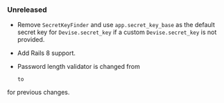 ### Unreleased

  * Remove `SecretKeyFinder` and use `app.secret_key_base` as the default secret key for `Devise.secret_key` if a custom `Devise.secret_key` is not provided.

  * Add Rails 8 support.
  * Password length validator is changed from
    ```
    to
    ```
for previous changes.